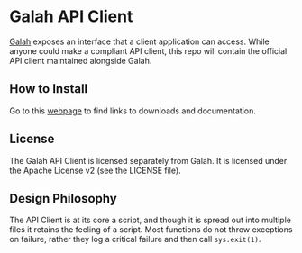 # Galah API Client

[Galah](/galah-group/galah) exposes an interface that a client application can
access. While anyone could make a compliant API client, this repo will contain
the official API client maintained alongside Galah.

## How to Install

Go to this [webpage](http://galah-group.github.com/galah-apiclient/) to find
links to downloads and documentation.

## License

The Galah API Client is licensed separately from Galah. It is licensed under
the Apache License v2 (see the LICENSE file).

## Design Philosophy

The API Client is at its core a script, and though it is spread out into
multiple files it retains the feeling of a script. Most functions do not throw
exceptions on failure, rather they log a critical failure and then call
`sys.exit(1)`.
